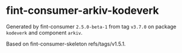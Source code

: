 # fint-consumer-arkiv-kodeverk

Generated by fint-consumer `2.5.0-beta-1` from tag `v3.7.0` on package `kodeverk` and component `arkiv`.

Based on fint-consumer-skeleton refs/tags/v1.5.1.

